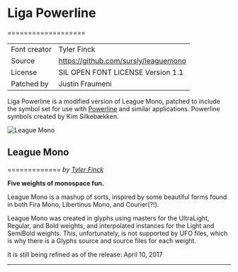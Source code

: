 # Liga Powerline
===================

|              |                                      |
---------------|--------------------------------------|
| Font creator | Tyler Finck                          |
| Source       | https://github.com/sursly/leaguemono |
| License      | SIL OPEN FONT LICENSE Version 1.1    |
| Patched by   | Justin Fraumeni                      |

Liga Powerline is a modified version of League Mono, patched to include the symbol set for use with [Powerline](https://github.com/powerline/powerline) and similar applications. Powerline symbols created by Kim Silkebækken. 

![League Mono](https://raw.githubusercontent.com/sursly/leaguemono/master/leaguemono-sample.png)

## League Mono
=============
_by [Tyler Finck](http://www.tylerfinck.com)_

**Five weights of monospace fun.** 

League Mono is a mashup of sorts, inspired by some beautiful forms found in both Fira Mono, Libertinus Mono, and Courier(?!). 

League Mono was created in glyphs using masters for the UltraLight, Regular, and Bold weights, and interpolated instances for the Light and SemiBold weights. This, unfortunately, is not supported by UFO files, which is why there is a Glyphs source and source files for each weight.

It is still being refined as of the release: April 10, 2017

- - -
